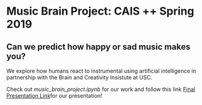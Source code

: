 <h1>Music Brain Project: CAIS ++ Spring 2019</h1>
<h2> Can we predict how happy or sad music makes you? </h2>
<p>  
We explore how humans react to instrumental using artificial intelligence in partnership with the Brain and Creativity Insistute at USC.

Check out *music_brain_project.ipynb* for our work and follow this link [Final Presentation Link](https://www.slideshare.net/slideshow/embed_code/key/4EVG3rRu8nNaO)for our presentation!
